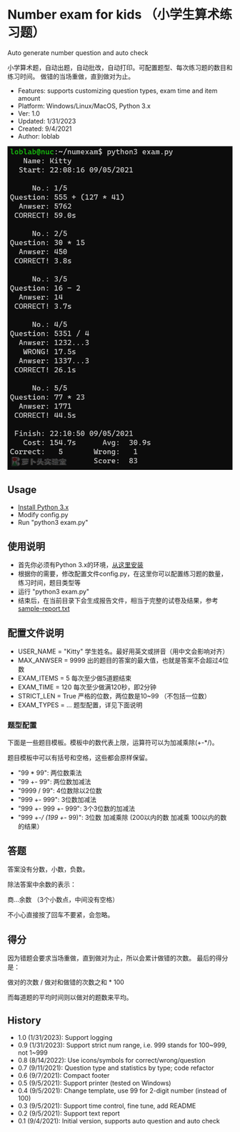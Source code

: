 # Number exam for kids （小学生算术练习题）

Auto generate number question and auto check

小学算术题，自动出题，自动批改，自动打印。可配置题型、每次练习题的数目和练习时间。
做错的当场重做，直到做对为止。

- Features: supports customizing question types, exam time and item amount
- Platform: Windows/Linux/MacOS, Python 3.x
- Ver: 1.0
- Updated: 1/31/2023
- Created: 9/4/2021
- Author: loblab

![Session of number exam](https://raw.githubusercontent.com/loblab/numexam/master/screenshot.png)

## Usage

- [Install Python 3.x](https://www.python.org/downloads/)
- Modify config.py
- Run "python3 exam.py"

## 使用说明

- 首先你必须有Python 3.x的环境，[从这里安装](https://www.python.org/downloads/)
- 根据你的需要，修改配置文件config.py，在这里你可以配置练习题的数量，练习时间，题目类型等
- 运行 "python3 exam.py"
- 结束后，在当前目录下会生成报告文件，相当于完整的试卷及结果，参考[sample-report.txt](sample-report.txt)

## 配置文件说明

- USER_NAME = "Kitty" 学生姓名。最好用英文或拼音（用中文会影响对齐）
- MAX_ANWSER = 9999 出的题目的答案的最大值，也就是答案不会超过4位数
- EXAM_ITEMS = 5 每次至少做5道题结束
- EXAM_TIME = 120 每次至少做满120秒，即2分钟
- STRICT_LEN = True 严格的位数，两位数是10~99 （不包括一位数）
- EXAM_TYPES = ...  题型配置，详见下面说明

### 题型配置

下面是一些题目模板。模板中的数代表上限，运算符可以为加减乘除(+-*/)。

题目模板中可以有括号和空格，这些都会原样保留。

- "99 * 99": 两位数乘法
- "99 +- 99": 两位数加减法
- "9999 / 99": 4位数除以2位数
- "999 +- 999": 3位数加减法
- "999 +- 999 +- 999": 3个3位数的加减法
- "999 +-*/ (199 +-* 99)": 3位数 加减乘除 (200以内的数 加减乘 100以内的数 的结果）

## 答题

答案没有分数，小数，负数。

除法答案中余数的表示：

商...余数  （3个小数点，中间没有空格）

不小心直接按了回车不要紧，会忽略。

## 得分

因为错题会要求当场重做，直到做对为止，所以会累计做错的次数。
最后的得分是：

做对的次数 / 做对和做错的次数之和 * 100

而每道题的平均时间则以做对的题数来平均。

## History

- 1.0 (1/31/2023): Support logging
- 0.9 (1/31/2023): Support strict num range, i.e. 999 stands for 100~999, not 1~999
- 0.8 (8/14/2022): Use icons/symbols for correct/wrong/question
- 0.7 (9/11/2021): Question type and statistics by type; code refactor
- 0.6 (9/7/2021): Compact footer
- 0.5 (9/5/2021): Support printer (tested on Windows)
- 0.4 (9/5/2021): Change template, use 99 for 2-digit number (instead of 100)
- 0.3 (9/5/2021): Support time control, fine tune, add README
- 0.2 (9/5/2021): Support text report
- 0.1 (9/4/2021): Initial version, supports auto question and auto check


